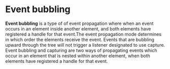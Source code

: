# Event bubbling
__Event bubbling__  is a type of of event propagation where when an event occurs in an element inside another element, and both elements have registered a handle for that event.The event propagation mode determines in which order the elements receive the event.
Events that are bubbling upward through the tree will not trigger a listener designated to use capture. Event bubbling and capturing are two ways of propagating events which occur in an element that is nested within another element, when both elements have registered a handle for that event.